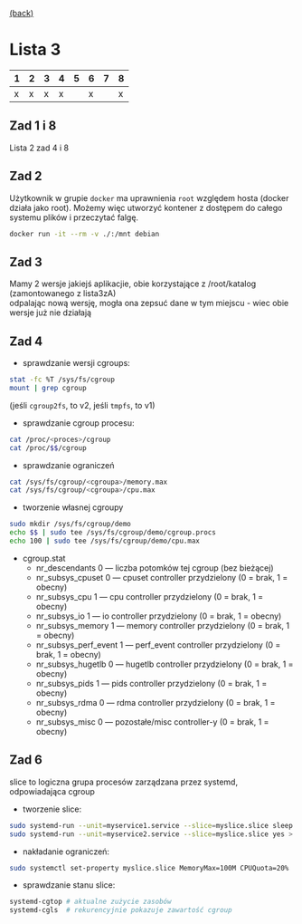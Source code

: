 [(back)](../)

# Lista 3
| 1 | 2 | 3 | 4 | 5 | 6 | 7 | 8 |
|---|---|---|---|---|---|---|---|
| x | x | x | x |   | x |   | x |


## Zad 1 i 8
Lista 2 zad 4 i 8

## Zad 2
Użytkownik w grupie `docker` ma uprawnienia `root` względem hosta (docker działa jako root). Możemy więc utworzyć kontener z dostępem do całego systemu plików i przeczytać falgę.

```bash
docker run -it --rm -v ./:/mnt debian
```

## Zad 3
Mamy 2 wersje jakiejś aplikacjie, obie korzystające z /root/katalog (zamontowanego z lista3zA)  
odpalając nową wersję, mogła ona zepsuć dane w tym miejscu - wiec obie wersje już nie działają   

## Zad 4
- sprawdzanie wersji cgroups:
```bash
stat -fc %T /sys/fs/cgroup
mount | grep cgroup
```
(jeśli `cgroup2fs`, to v2, jeśli `tmpfs`, to v1)

- sprawdzanie cgroup procesu:
```bash
cat /proc/<proces>/cgroup
cat /proc/$$/cgroup
```

- sprawdzanie ograniczeń
```bash
cat /sys/fs/cgroup/<cgroupa>/memory.max
cat /sys/fs/cgroup/<cgroupa>/cpu.max
```


- tworzenie własnej cgroupy
```bash
sudo mkdir /sys/fs/cgroup/demo
echo $$ | sudo tee /sys/fs/cgroup/demo/cgroup.procs
echo 100 | sudo tee /sys/fs/cgroup/demo/cpu.max
```

- cgroup.stat
  - nr_descendants 0 — liczba potomków tej cgroup (bez bieżącej)
  - nr_subsys_cpuset 0 — cpuset controller przydzielony (0 = brak, 1 = obecny)
  - nr_subsys_cpu 1 — cpu controller przydzielony (0 = brak, 1 = obecny)
  - nr_subsys_io 1 — io controller przydzielony (0 = brak, 1 = obecny)
  - nr_subsys_memory 1 — memory controller przydzielony (0 = brak, 1 = obecny)
  - nr_subsys_perf_event 1 — perf_event controller przydzielony (0 = brak, 1 = obecny)
  - nr_subsys_hugetlb 0 — hugetlb controller przydzielony (0 = brak, 1 = obecny)
  - nr_subsys_pids 1 — pids controller przydzielony (0 = brak, 1 = obecny)
  - nr_subsys_rdma 0 — rdma controller przydzielony (0 = brak, 1 = obecny)
  - nr_subsys_misc 0 — pozostałe/misc controller-y (0 = brak, 1 = obecny)


## Zad 6
slice to logiczna grupa procesów zarządzana przez systemd, odpowiadająca cgroup  

- tworzenie slice:
```bash
sudo systemd-run --unit=myservice1.service --slice=myslice.slice sleep 600
sudo systemd-run --unit=myservice2.service --slice=myslice.slice yes > /dev/null
```

- nakładanie ograniczeń:
```bash
sudo systemctl set-property myslice.slice MemoryMax=100M CPUQuota=20%
```

- sprawdzanie stanu slice:
```bash
systemd-cgtop # aktualne zużycie zasobów
systemd-cgls  # rekurencyjnie pokazuje zawartość cgroup
```


